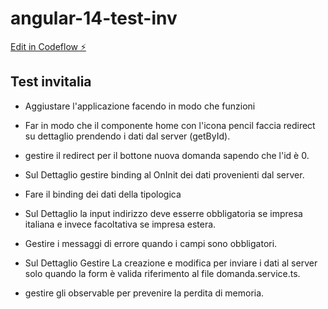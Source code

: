 # angular-14-test-inv

[Edit in Codeflow ⚡️](https://stackblitz.com/~/github.com/umberto-titola/angular-14-test-inv)


## Test invitalia


* Aggiustare l'applicazione facendo in modo che funzioni

* Far in modo che il componente home con l'icona pencil faccia redirect su dettaglio prendendo i dati dal server (getById).

* gestire il redirect per il bottone nuova domanda sapendo che l'id  è 0.

* Sul Dettaglio gestire binding al OnInit dei dati provenienti dal server.

* Fare il binding dei dati della tipologica 

* Sul Dettaglio la input indirizzo deve esserre obbligatoria se impresa italiana e invece facoltativa se impresa estera.

* Gestire i messaggi di errore quando i campi sono obbligatori.

* Sul Dettaglio Gestire La creazione e modifica per inviare i dati al server solo quando la form è valida riferimento al file domanda.service.ts.

* gestire gli observable per prevenire la perdita di memoria.



